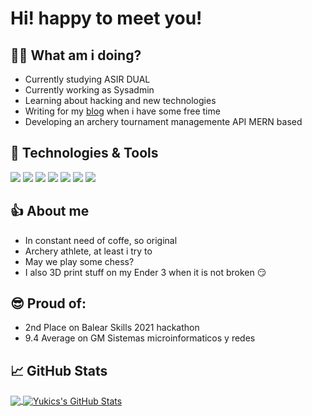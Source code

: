 # Hi! happy to meet you!

## 🤷‍♂️ What am i doing?

+ Currently studying ASIR DUAL
+ Currently working as Sysadmin
+ Learning about hacking and new technologies
+ Writing for my [blog](https://yukics.wordpress.com/) when i have some free time
+ Developing an archery tournament managemente API MERN based

## 🔧 Technologies & Tools 

![](https://img.shields.io/badge/OS-Linux-informational?style=flat&logo=linux&logoColor=white&color=083d81)
![](https://img.shields.io/badge/Code-Python-informational?style=flat&logo=python&logoColor=white&color=083d81)
![](https://img.shields.io/badge/Code-JavaScript-informational?style=flat&logo=javascript&logoColor=white&color=083d81)
![](https://img.shields.io/badge/Shell-Bash-informational?style=flat&logo=gnu-bash&logoColor=white&color=083d81)
![](https://img.shields.io/badge/Tools-PostgreSQL-informational?style=flat&logo=postgresql&logoColor=white&color=083d81)
![](https://img.shields.io/badge/Tools-Docker-informational?style=flat&logo=docker&logoColor=white&color=083d81)
![](https://img.shields.io/badge/Tools-Kubernetes-informational?style=flat&logo=kubernetes&logoColor=white&color=083d81)

## 👍 About me

+ In constant need of coffe, so original
+ Archery athlete, at least i try to
+ May we play some chess?
+ I also 3D print stuff on my Ender 3 when it is not broken 😏

## 😎 Proud of:

+ 2nd Place on Balear Skills 2021 hackathon
+ 9.4 Average on GM Sistemas microinformaticos y redes

## &#x1f4c8; GitHub Stats

<a href="https://github.com/Yukics/Yukics">
  <img align="center" src="https://github-readme-stats.vercel.app/api/top-langs/?username=Yukics&hide=plpgsql,java,html,tex&title_color=ffffff&text_color=c9cacc&icon_color=3572a5&bg_color=1d1f21&langs_count=3" />
</a>
<a href="https://github.com/Yukics/Yukics">
  <img align="center" src="https://github-readme-stats.vercel.app/api?username=Yukics&show_icons=true&line_height=27&count_private=true&title_color=ffffff&text_color=c9cacc&icon_color=3572a5&bg_color=1d1f21" alt="Yukics's GitHub Stats" />
</a>
